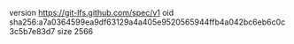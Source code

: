 version https://git-lfs.github.com/spec/v1
oid sha256:a7a0364599ea9df63129a4a405e9520565944ffb4a042bc6eb6c0c3c5b7e83d7
size 2566
